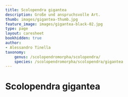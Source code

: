 ```yaml
---
title: Scolopendra gigantea
description: Große und anspruchsvolle Art.
thumb: images/gigantea-thumb.jpg
feature_image: images/gigantea-black-02.jpg
type: page
layout: caresheet
bookhidden: true
author:
- Alessandro Tinella
taxonomy:
    genus: /scolopendromorpha/scolopendra/
    species: /scolopendromorpha/scolopendra/gigantea
---
```

# Scolopendra gigantea